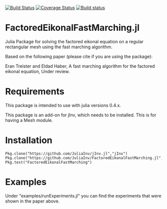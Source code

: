 [![Build Status](https://travis-ci.org/JuliaInv/FactoredEikonalFastMarching.jl.svg?branch=master)](https://travis-ci.org/JuliaInv/FactoredEikonalFastMarching.jl)
[![Coverage Status](https://coveralls.io/repos/github/JuliaInv/FactoredEikonalFastMarching.jl/badge.svg?branch=master)](https://coveralls.io/github/JuliaInv/FactoredEikonalFastMarching.jl?branch=master)
[![Build status](https://ci.appveyor.com/api/projects/status/9pqt8ragr0icc9ss?svg=true)](https://ci.appveyor.com/project/lruthotto/factoredeikonalfastmarching-jl)


# FactoredEikonalFastMarching.jl
Julia Package for solving the factored eikonal equation on a regular rectangular mesh using the fast marching algorithm.

Based on the following paper (please cite if you are using the package):

Eran Treister and Eldad Haber, A fast marching algorithm for the factored eikonal equation, Under review.

# Requirements

This package is intended to use with julia versions 0.4.x.

This package is an add-on for jInv, which needs to be installed. This is for having a Mesh module.

# Installation

```
Pkg.clone("https://github.com/JuliaInv/jInv.jl","jInv")
Pkg.clone("https://github.com/JuliaInv/FactoredEikonalFastMarching.jl","FactoredEikonalFastMarching")
Pkg.test("FactoredEikonalFastMarching")
```

# Examples

Under "examples/runExperiments.jl" you can find the experiments that were shown in the paper above. 


